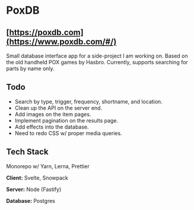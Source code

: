 # PoxDB
## [https://poxdb.com](https://www.poxdb.com/#/)

Small database interface app for a side-project I am working on. Based on the old handheld POX games by Hasbro.
Currently, supports searching for parts by name only.

## Todo

- Search by type, trigger, frequency, shortname, and location.
- Clean up the API on the server end.
- Add images on the item pages.
- Implement pagination on the results page.
- Add effects into the database.
- Need to redo CSS w/ proper media queries.


## Tech Stack
Monorepo w/ Yarn, Lerna, Prettier

**Client:** Svelte, Snowpack

**Server:** Node (Fastify)

**Database:** Postgres
